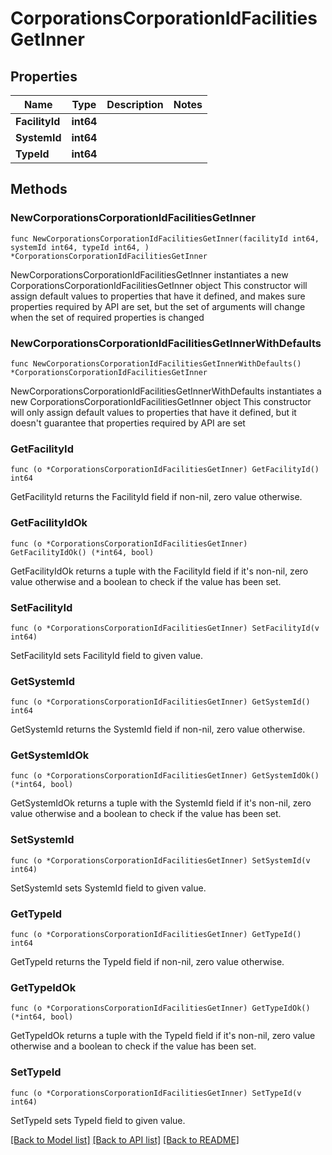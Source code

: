 # CorporationsCorporationIdFacilitiesGetInner

## Properties

Name | Type | Description | Notes
------------ | ------------- | ------------- | -------------
**FacilityId** | **int64** |  | 
**SystemId** | **int64** |  | 
**TypeId** | **int64** |  | 

## Methods

### NewCorporationsCorporationIdFacilitiesGetInner

`func NewCorporationsCorporationIdFacilitiesGetInner(facilityId int64, systemId int64, typeId int64, ) *CorporationsCorporationIdFacilitiesGetInner`

NewCorporationsCorporationIdFacilitiesGetInner instantiates a new CorporationsCorporationIdFacilitiesGetInner object
This constructor will assign default values to properties that have it defined,
and makes sure properties required by API are set, but the set of arguments
will change when the set of required properties is changed

### NewCorporationsCorporationIdFacilitiesGetInnerWithDefaults

`func NewCorporationsCorporationIdFacilitiesGetInnerWithDefaults() *CorporationsCorporationIdFacilitiesGetInner`

NewCorporationsCorporationIdFacilitiesGetInnerWithDefaults instantiates a new CorporationsCorporationIdFacilitiesGetInner object
This constructor will only assign default values to properties that have it defined,
but it doesn't guarantee that properties required by API are set

### GetFacilityId

`func (o *CorporationsCorporationIdFacilitiesGetInner) GetFacilityId() int64`

GetFacilityId returns the FacilityId field if non-nil, zero value otherwise.

### GetFacilityIdOk

`func (o *CorporationsCorporationIdFacilitiesGetInner) GetFacilityIdOk() (*int64, bool)`

GetFacilityIdOk returns a tuple with the FacilityId field if it's non-nil, zero value otherwise
and a boolean to check if the value has been set.

### SetFacilityId

`func (o *CorporationsCorporationIdFacilitiesGetInner) SetFacilityId(v int64)`

SetFacilityId sets FacilityId field to given value.


### GetSystemId

`func (o *CorporationsCorporationIdFacilitiesGetInner) GetSystemId() int64`

GetSystemId returns the SystemId field if non-nil, zero value otherwise.

### GetSystemIdOk

`func (o *CorporationsCorporationIdFacilitiesGetInner) GetSystemIdOk() (*int64, bool)`

GetSystemIdOk returns a tuple with the SystemId field if it's non-nil, zero value otherwise
and a boolean to check if the value has been set.

### SetSystemId

`func (o *CorporationsCorporationIdFacilitiesGetInner) SetSystemId(v int64)`

SetSystemId sets SystemId field to given value.


### GetTypeId

`func (o *CorporationsCorporationIdFacilitiesGetInner) GetTypeId() int64`

GetTypeId returns the TypeId field if non-nil, zero value otherwise.

### GetTypeIdOk

`func (o *CorporationsCorporationIdFacilitiesGetInner) GetTypeIdOk() (*int64, bool)`

GetTypeIdOk returns a tuple with the TypeId field if it's non-nil, zero value otherwise
and a boolean to check if the value has been set.

### SetTypeId

`func (o *CorporationsCorporationIdFacilitiesGetInner) SetTypeId(v int64)`

SetTypeId sets TypeId field to given value.



[[Back to Model list]](../README.md#documentation-for-models) [[Back to API list]](../README.md#documentation-for-api-endpoints) [[Back to README]](../README.md)


